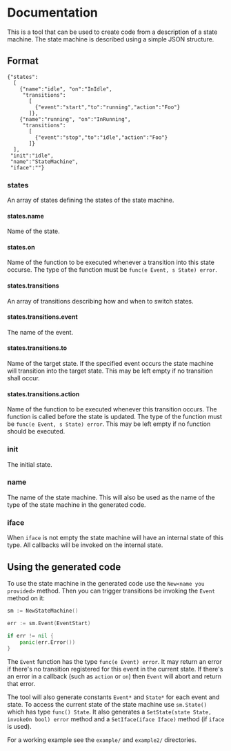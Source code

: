 # Documentation

This is a tool that can be used to create code from a description of a state machine. The state machine 
is described using a simple JSON structure.

## Format

```
{"states":
  [
    {"name":"idle", "on":"InIdle",
     "transitions": 
       [
         {"event":"start","to":"running","action":"Foo"}
       ]},
    {"name":"running", "on":"InRunning",
     "transitions":
       [
         {"event":"stop","to":"idle","action":"Foo"}
       ]}
  ], 
 "init":"idle",
 "name":"StateMachine",
 "iface":""}
```

### states

An array of states defining the states of the state machine.

#### states.name

Name of the state.

#### states.on

Name of the function to be executed whenever a transition into this state occurse.
The type of the function must be `func(e Event, s State) error`.

#### states.transitions

An array of transitions describing how and when to switch states. 

#### states.transitions.event

The name of the event.

#### states.transitions.to

Name of the target state. If the specified event occurs the state machine will transition
into the target state. This may be left empty if no transition shall occur. 

#### states.transitions.action

Name of the function to be executed whenever this transition occurs. The function is called
before the state is updated. The type of the function must be `func(e Event, s State) error`. This
may be left empty if no function should be executed.

### init

The initial state. 

### name

The name of the state machine. This will also be used as the name of the type of the state machine in the
generated code. 

### iface

When `iface` is not empty the state machine will have an internal state of this type. All callbacks
will be invoked on the internal state. 

## Using the generated code

To use the state machine in the generated code use the `New<name you provided>` method. Then you can trigger transitions
be invoking the `Event` method on it:

```go
sm := NewStateMachine()

err := sm.Event(EventStart)

if err != nil {
	panic(err.Error())
}
```

The `Event` function has the type `func(e Event) error`. It may return an error if there's no transition registered 
for this event in the current state. If there's an error in a callback (such as `action` or `on`) then `Event` will
abort and return that error. 

The tool will also generate constants `Event*` and `State*` for each event and state. To access the current state of the
state machine use `sm.State()` which has type `func() State`. It also generates a `SetState(state State, invokeOn bool) error`
method and a `SetIface(iface Iface)` method (if `iface` is used). 

For a working example see the `example/` and `example2/` directories.
